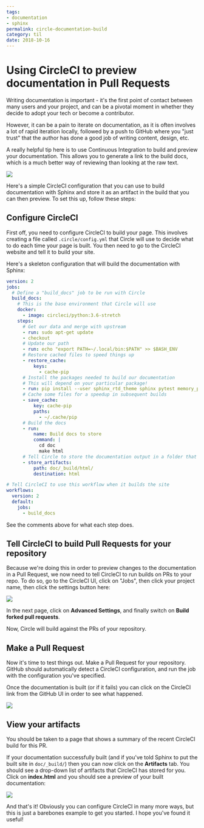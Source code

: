 ```yaml
---
tags:
- documentation
- sphinx
permalink: circle-documentation-build
category: til
date: 2018-10-16
---
```


# Using CircleCI to preview documentation in Pull Requests

Writing documentation is important - it's the first point of contact between many users and your
project, and can be a pivotal moment in whether they decide to adopt your tech or become a contributor.

However, it can be a pain to iterate on documentation, as it is often involves a lot of rapid iteration
locally, followed by a push to GitHub where you "just trust" that the author has done a good job of
writing content, design, etc.

A really helpful tip here is to use Continuous Integration to build and preview your documentation. This
allows you to generate a link to the build docs, which is a much better way of reviewing than looking at
the raw text.


![](../../images/2018/sphinx-circle-logos.png)

Here's a simple CircleCI configuration that you can use to build documentation with Sphinx and store it
as an artifact in the build that you can then preview. To set this up, follow these steps:

## Configure CircleCI

First off, you need to configure CircleCI to build your page. This involves creating a file called `.circle/config.yml`
that Circle will use to decide what to do each time your page is built. You then need to go to the CircleCI
website and tell it to build your site.

Here's a skeleton configuration that will build the documentation with Sphinx:

```yaml
version: 2
jobs:
  # Define a "build_docs" job to be run with Circle
  build_docs:
    # This is the base environment that Circle will use
    docker:
      - image: circleci/python:3.6-stretch
    steps:
      # Get our data and merge with upstream
      - run: sudo apt-get update
      - checkout
      # Update our path
      - run: echo "export PATH=~/.local/bin:$PATH" >> $BASH_ENV
      # Restore cached files to speed things up
      - restore_cache:
          keys:
            - cache-pip
      # Install the packages needed to build our documentation
      # This will depend on your particular package!
      - run: pip install --user sphinx_rtd_theme sphinx pytest memory_profiler recommonmark sphinx_copybutton jupyterhub
      # Cache some files for a speedup in subsequent builds
      - save_cache:
          key: cache-pip
          paths:
            - ~/.cache/pip
      # Build the docs
      - run:
          name: Build docs to store
          command: |
            cd doc
            make html
      # Tell Circle to store the documentation output in a folder that we can access later
      - store_artifacts:
          path: doc/_build/html/
          destination: html

# Tell CircleCI to use this workflow when it builds the site
workflows:
  version: 2
  default:
    jobs:
      - build_docs
```

See the comments above for what each step does.

## Tell CircleCI to build Pull Requests for your repository

Because we're doing this in order to preview changes to the documentation in a Pull Request,
we now need to tell CircleCI to run builds on PRs to your repo. To do so, go to the CircleCI UI, click on "Jobs", then click
your project name, then click the settings button here:

![](../../images/2018/sphinx-circle-settings.png)

In the next page, click on **Advanced Settings**, and finally switch on **Build forked pull requests**.

Now, Circle will build against the PRs of your repository.

## Make a Pull Request

Now it's time to test things out. Make a Pull Request for your repository. GitHub should automatically
detect a CircleCI configuration, and run the job with the configuration you've specified.

Once the documentation is built (or if it fails) you can click on the CircleCI link from the GitHub UI
in order to see what happened.

![](../../images/2018/sphinx-circle-github-pr.png)

## View your artifacts

You should be taken to a page that shows a summary of the recent CircleCI build for this PR.

If your documentation successfully built (and if you've told Sphinx to put the built site in `doc/_build/`) then
you can now click on the **Artifacts** tab. You should see a drop-down list of artifacts that CircleCI has
stored for you. Click on **index.html** and you should see a preview of your built documentation:

![](../../images/2018/sphinx-circle-artifacts.png)

And that's it! Obviously you can configure CircleCI in many more ways, but this is just a barebones example
to get you started. I hope you've found it useful!
